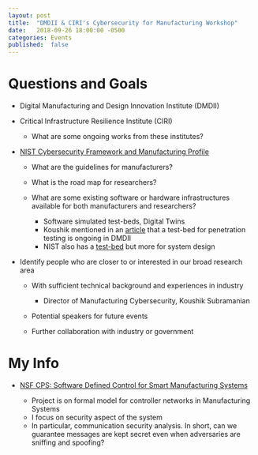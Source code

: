 ```yaml
---
layout: post
title:  "DMDII & CIRI's Cybersecurity for Manufacturing Workshop"
date:   2018-09-26 18:00:00 -0500
categories: Events
published:  false
---
```

# Questions and Goals

+ Digital Manufacturing and Design Innovation Institute (DMDII)
+ Critical Infrastructure Resilience Institute (CIRI)

  - What are some ongoing works from these institutes?

+ [NIST Cybersecurity Framework and Manufacturing Profile][profile]

  - What are the guidelines for manufacturers?
  - What is the road map for researchers?
  - What are some existing software or hardware infrastructures available for
    both manufacturers and researchers?

    + Software simulated test-beds, Digital Twins
    + Koushik mentioned in an [article] that a test-bed for penetration
      testing is ongoing in DMDII
    + NIST also has a [test-bed] but more for system design

[profile]: https://www.nist.gov/mep/nist-cybersecurity-framework-and-manufacturing-profile
[article]: https://www.smartindustry.com/articles/2018/big-fast-smart-vulnerable-manufacturing/
[test-bed]:https://www.nist.gov/laboratories/tools-instruments/smart-manufacturing-systems-sms-test-bed

+ Identify people who are closer to or interested in our broad research area

  - With sufficient technical background and experiences in industry
  
    + Director of Manufacturing Cybersecurity, Koushik Subramanian
  
  - Potential speakers for future events
  - Further collaboration with industry or government
  


# My Info

+ [NSF CPS: Software Defined Control for Smart Manufacturing Systems][grant]

  - Project is on formal model for controller networks in Manufacturing Systems
  - I focus on security aspect of the system
  - In particular, communication security analysis. In short, can we guarantee
    messages are kept secret even when adversaries are sniffing and spoofing?


[grant]: https://www.nsf.gov/awardsearch/showAward?AWD_ID=1544901
